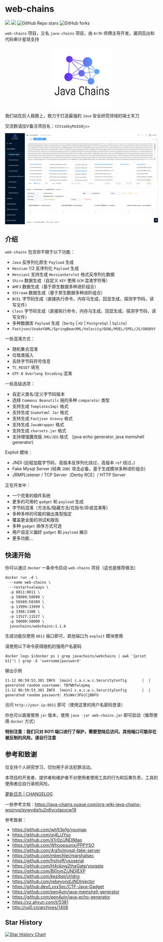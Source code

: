# web-chains

![](https://img.shields.io/github/downloads/java-chains/web-chains/total)
![](https://img.shields.io/github/v/release/java-chains/web-chains)
![GitHub Repo stars](https://img.shields.io/github/stars/Java-Chains/web-chains?color=success)
![GitHub forks](https://img.shields.io/github/forks/Java-Chains/web-chains)

`web-chains` 项目，又名 `java-chains` 项目，由 `Ar3h` 师傅主导开发，漏洞百出和代码审计星球支持

<center><img src="/img/000.png" alt=""></center>

我们站在巨人肩膀上，致力于打造最强的 `Java` 安全研究领域的瑞士军刀

交流群请加V备注项目名：`Y2VzaGkyMzQ1Njc=`

![](img/001.png)

## 介绍

`web-chains` 包含但不限于以下功能：

- `Java` 反序列化原生 `Payload` 生成
- `Hessian` 1/2 反序列化 `Payload` 生成
- `Hessian1` 支持生成 `HessianServlet` 格式反序列化数据
- `Shiro` 数据生成（自定义 `KEY` 使用 `GCM` 混淆字符等）
- `AMF3` 数据生成（基于原生数据多种进阶组合）
- `XStream` 数据生成（基于原生数据多种进阶组合）
- `BCEL` 字节码生成（直接执行命令，内存马生成，回显生成，探测字节码，读写文件）
- `Class` 字节码生成（直接执行命令，内存马生成，回显生成，探测字节码，读写文件）
- 多种数据库 `Payload` 生成（`Derby` | `H2` | `PostgreSql` | `Sqlite`）
- `Fastjson/SnakeYAML/SpringBeanXML/Velocity/OGNL/MVEL/SPEL/JS/GROOVY`

一些混淆方式：

- 随机集合混淆
- 垃圾类插入
- 去除字节码符号信息
- `TC_RESET` 填充
- `UTF-8 Overlong Encoding` 混淆

一些高级选项：

- 自定义类名/定义字节码版本
- 选择 `Commons Beanutils` 链的多种 `comparator` 类型
- 支持生成 `TemplatesImpl` 格式
- 支持生成 `SnakeYaml Jar` 格式
- 支持生成 `Fastjson Groovy` 格式
- 支持生成 `JavaWrapper` 格式
- 支持生成 `charsets.jar` 格式
- 支持增强魔改版 `JMG/JEG` 格式 （java echo generator, java memshell generator)

Exploit 模块：

- JNDI (远程加载字节码，高版本反序列化绕过，高版本 `ref` 绕过，)
- Fake Mysql Server (经典 `JDBC` 攻击必备，基于生成模块多种进阶组合)
- JRMPListener / TCP Server（Derby RCE）/ HTTP Server

正在开发中：

- 一个完善的插件系统
- 更多的可用的 `gadget` 和 `payload` 生成
- 字节码混淆（方法名/隐藏方法/花指令/异或混淆等）
- 多种多样的可能的输出类型指定
- 覆盖更全面的测试和报告
- 多种 `gadget` 排序方式可选
- 用户自定义偏好 `gadget` 和 `payload` 展示
- 更多功能...

## 快速开始

你可以通过 `docker` 一条命令启动 `web-chains` 项目（这也是推荐做法）

```shell
docker run -d \
  --name web-chains \
  --restart=always \
  -p 8011:8011 \
  -p 58080:58080 \
  -p 50389:50389 \
  -p 13999:13999 \
  -p 3308:3308 \
  -p 11527:11527 \
  -p 50000:50000 \
  javachains/webchains:1.1.0
```

生成功能仅使用 `8011` 端口即可，其他端口为 `exploit` 模块使用

请使用以下命令获得随机的强用户名密码

```shell
docker logs $(docker ps | grep javachains/webchains | awk '{print $1}') | grep -E 'username|password'
```

输出示例

```text
11-12 06:59:53.301 INFO  [main] c.a.c.w.c.SecurityConfig       |  | generated random username: fBTWDfwlapmq
11-12 06:59:53.301 INFO  [main] c.a.c.w.c.SecurityConfig       |  | generated random password: XSsWerJFGcCjB8FU
```

访问 `http://your-ip:8011` 即可（使用这里的用户名密码登录）

你也可以直接使用 `jar` 版本，使用 `java -jar web-chains.jar` 即可启动（推荐使用 `docker` 方式）

**特别注意：我们只对 8011 端口进行了保护，需要登陆后访问，其他端口可能存在被反制的风险，请自行注意** 

## 参考和致谢

仅支持个人研究学习，切勿用于非法犯罪活动。

本项目的开发者、提供者和维护者不对使用者使用工具的行为和后果负责，工具的使用者应自行承担风险。

[更新日志 | CHANGELOG](CHANGELOG.md)

一些参考文档：https://java-chains.yuque.com/org-wiki-java-chains-woznyq/evwydq/tu2n6ycvlasvcw19

参考致谢：

- https://github.com/wh1t3p1g/ysomap
- https://github.com/qi4L/JYso
- https://github.com/X1r0z/JNDIMap
- https://github.com/Whoopsunix/PPPYSO
- https://github.com/4ra1n/mysql-fake-server
- https://github.com/mbechler/marshalsec
- https://github.com/frohoff/ysoserial
- https://github.com/H4cking2theGate/ysogate
- https://github.com/Bl0omZ/JNDIEXP
- https://github.com/kezibei/Urldns
- https://github.com/rebeyond/JNDInjector
- https://github.dev/LxxxSec/CTF-Java-Gadget
- https://github.com/pen4uin/java-memshell-generator
- https://github.com/pen4uin/java-echo-generator
- https://xz.aliyun.com/t/5381
- http://rui0.cn/archives/1408

## Star History

[![Star History Chart](https://api.star-history.com/svg?repos=java-chains/web-chains&type=Date)](https://star-history.com/#java-chains/web-chains&Date)
